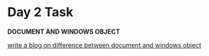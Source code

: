 # Day 2 Task
**DOCUMENT AND WINDOWS OBJECT**

[write a blog on difference between document and windows object](https://docs.google.com/document/d/1Ii0nWX19Gq7Cu_gx7s0FWdnE7hk8kH8qyYGUHaOwLt8/edit?usp=sharing) 
 
 
